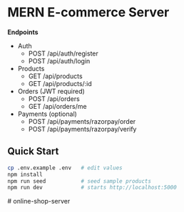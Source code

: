 # MERN E-commerce Server

**Endpoints**
- Auth
  - POST /api/auth/register
  - POST /api/auth/login
- Products
  - GET /api/products
  - GET /api/products/:id
- Orders (JWT required)
  - POST /api/orders
  - GET /api/orders/me
- Payments (optional)
  - POST /api/payments/razorpay/order
  - POST /api/payments/razorpay/verify

## Quick Start
```bash
cp .env.example .env   # edit values
npm install
npm run seed           # seed sample products
npm run dev            # starts http://localhost:5000
```
#   o n l i n e - s h o p - s e r v e r 
 
 
